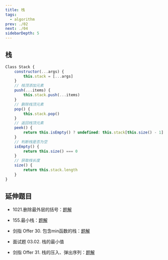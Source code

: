 ```yaml
---
title: 栈
tags:
  - algorithm
prev: ./02
next: ./04
sidebarDepth: 5
---
```


## 栈

```js
Class Stack {
    constructor(...args) {
        this.stack = [...args]
    }
    // 栈顶添加元素
    push(...items) {
        this.stack.push(...items)
    }
    // 删除栈顶元素
    pop() {
        this.stack.pop()
    }
    // 返回栈顶元素
    peek() {
        return this.isEmpty() ? undefined: this.stack[this.size() - 1]
    }
    // 判断栈是否为空
    isEmpty() {
        return this.size() === 0
    }
    // 获取栈长度
    size() {
        return this.stack.length
    }
}
```

## 延伸题目


- 1021.删除最外层的括号：[题解](../leetCode/1021)

- 155.最小栈：[题解](../leetCode/0155)
- 剑指 Offer 30. 包含min函数的栈：[题解](../codingInterviews/30)
- 面试题 03.02. 栈的最小值

- 剑指 Offer 31. 栈的压入、弹出序列：[题解](../codingInterviews/31)


